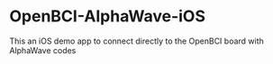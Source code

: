 # OpenBCI-AlphaWave-iOS
This an iOS demo app to connect directly to the OpenBCI board with AlphaWave codes
